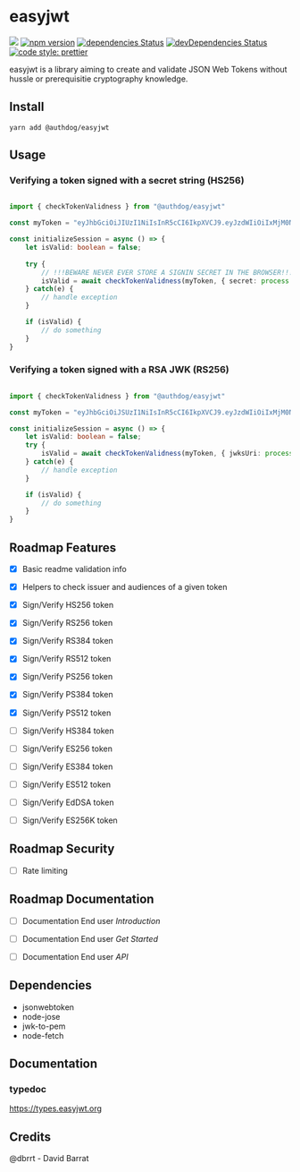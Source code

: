 # easyjwt

![](https://github.com/authdog/easyjwt/workflows/adg-easyjwt-lib/badge.svg)
[![npm version](https://badge.fury.io/js/%40authdog%2Feasyjwt.svg)](https://badge.fury.io/js/%40authdog%2Feasyjwt)
[![dependencies Status](https://david-dm.org/authdog/easyjwt/status.svg)](https://david-dm.org/authdog/easyjwt)
[![devDependencies Status](https://david-dm.org/authdog/easyjwt/dev-status.svg)](https://david-dm.org/authdog/easyjwt?type=dev)
[![code style: prettier](https://img.shields.io/badge/code_style-prettier-ff69b4.svg?style=flat-square)](https://github.com/prettier/prettier)


easyjwt is a library aiming to create and validate JSON Web Tokens without hussle or prerequisitie cryptography knowledge.

## Install

`yarn add @authdog/easyjwt`

## Usage

### Verifying a token signed with a secret string (HS256) 

```typescript

import { checkTokenValidness } from "@authdog/easyjwt"

const myToken = "eyJhbGciOiJIUzI1NiIsInR5cCI6IkpXVCJ9.eyJzdWIiOiIxMjM0NTY3ODkwIiwibmFtZSI6IkpvaG4gRG9lIiwiaWF0IjoxNTE2MjM5MDIyfQ.SflKxwRJSMeKKF2QT4fwpMeJf36POk6yJV_adQssw5c";

const initializeSession = async () => {
    let isValid: boolean = false;
    
    try {
        // !!!BEWARE NEVER EVER STORE A SIGNIN SECRET IN THE BROWSER!!!
        isValid = await checkTokenValidness(myToken, { secret: process.env.JWT_SECRET })
    } catch(e) {
        // handle exception
    }

    if (isValid) {
        // do something
    }
}

```

### Verifying a token signed with a RSA JWK (RS256) 

```typescript

import { checkTokenValidness } from "@authdog/easyjwt"

const myToken = "eyJhbGciOiJSUzI1NiIsInR5cCI6IkpXVCJ9.eyJzdWIiOiIxMjM0NTY3ODkwIiwibmFtZSI6IkpvaG4gRG9lIiwiYWRtaW4iOnRydWUsImlhdCI6MTUxNjIzOTAyMn0.POstGetfAytaZS82wHcjoTyoqhMyxXiWdR7Nn7A29DNSl0EiXLdwJ6xC6AfgZWF1bOsS_TuYI3OG85AmiExREkrS6tDfTQ2B3WXlrr-wp5AokiRbz3_oB4OxG-W9KcEEbDRcZc0nH3L7LzYptiy1PtAylQGxHTWZXtGz4ht0bAecBgmpdgXMguEIcoqPJ1n3pIWk_dUZegpqx0Lka21H6XxUTxiy8OcaarA8zdnPUnV6AmNP3ecFawIFYdvJB_cm-GvpCSbr8G8y_Mllj8f4x9nBH8pQux89_6gUY618iYv7tuPWBFfEbLxtF2pZS6YC1aSfLQxeNe8djT9YjpvRZA";

const initializeSession = async () => {
    let isValid: boolean = false;
    try {
        isValid = await checkTokenValidness(myToken, { jwksUri: process.env.JWKS_URI })
    } catch(e) {
        // handle exception
    }

    if (isValid) {
        // do something
    }
}

```

## Roadmap Features

- [x] Basic readme validation info
- [x] Helpers to check issuer and audiences of a given token
- [x] Sign/Verify HS256 token
- [x] Sign/Verify RS256 token
- [x] Sign/Verify RS384 token
- [x] Sign/Verify RS512 token
- [x] Sign/Verify PS256 token
- [x] Sign/Verify PS384 token
- [x] Sign/Verify PS512 token
- [ ] Sign/Verify HS384 token 
- [ ] Sign/Verify ES256 token 
- [ ] Sign/Verify ES384 token 
- [ ] Sign/Verify ES512 token 
- [ ] Sign/Verify EdDSA token 
- [ ] Sign/Verify ES256K token 


## Roadmap Security

- [ ] Rate limiting

## Roadmap Documentation

- [ ] Documentation End user *Introduction*
- [ ] Documentation End user *Get Started*
- [ ] Documentation End user *API*


## Dependencies

- jsonwebtoken
- node-jose
- jwk-to-pem
- node-fetch

## Documentation

### typedoc

https://types.easyjwt.org

## Credits

@dbrrt - David Barrat

